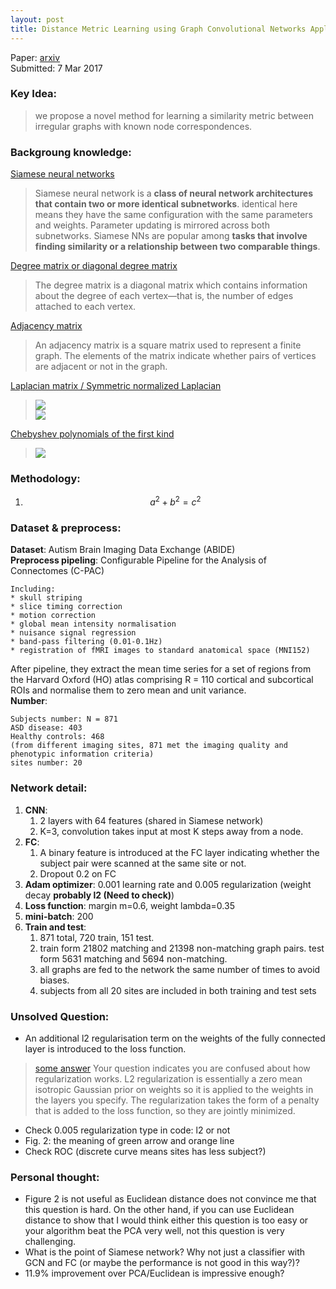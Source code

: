 ```yaml
---
layout: post
title: Distance Metric Learning using Graph Convolutional Networks Application to Functional Brain Networks
---
```


Paper: [arxiv](https://arxiv.org/abs/1703.02161)  
Submitted: 7 Mar 2017

### Key Idea:
> we propose a novel method for learning a similarity metric between irregular graphs with known node correspondences.

### Backgroung knowledge:
[Siamese neural networks](https://www.quora.com/What-are-Siamese-neural-networks-what-applications-are-they-good-for-and-why) 
> Siamese neural network is a **class of neural network architectures that contain two or more identical subnetworks**. identical here means they have the same configuration with the same parameters and weights. Parameter updating is mirrored across both subnetworks. Siamese NNs are popular among **tasks that involve finding similarity or a relationship between two comparable things**.

[Degree matrix or diagonal degree matrix](https://en.wikipedia.org/wiki/Degree_matrix)
>  The degree matrix is a diagonal matrix which contains information about the degree of each vertex—that is, the number of edges attached to each vertex.

[Adjacency matrix](https://en.wikipedia.org/wiki/Adjacency_matrix)
>  An adjacency matrix is a square matrix used to represent a finite graph. The elements of the matrix indicate whether pairs of vertices are adjacent or not in the graph.

[Laplacian matrix / Symmetric normalized Laplacian](https://en.wikipedia.org/wiki/Laplacian_matrix#Symmetric_normalized_Laplacian)  
> ![](https://wikimedia.org/api/rest_v1/media/math/render/svg/f9007674eecb50de92fe6aadceee5df23c834b66)  
![](https://wikimedia.org/api/rest_v1/media/math/render/svg/4ab36f74a92195f5be3814f444442270977b1f11)

[Chebyshev polynomials of the first kind](https://en.wikipedia.org/wiki/Chebyshev_polynomials#Definition)
> ![](https://wikimedia.org/api/rest_v1/media/math/render/svg/126bc21a36f58717c757e943d05a04d0091feeb2)

### Methodology:
1. $$a^2+b^2=c^2$$

### Dataset & preprocess:
**Dataset**: Autism Brain Imaging Data Exchange (ABIDE)  
**Preprocess pipeling**: Configurable Pipeline for the Analysis of Connectomes (C-PAC)  
```
Including:
* skull striping
* slice timing correction
* motion correction
* global mean intensity normalisation 
* nuisance signal regression 
* band-pass filtering (0.01-0.1Hz)
* registration of fMRI images to standard anatomical space (MNI152)
```
After pipeline, they extract the mean time series for a set of regions from the Harvard Oxford (HO) atlas comprising R = 110 cortical and subcortical ROIs and normalise them to zero mean and unit variance.  
**Number**:
```
Subjects number: N = 871 
ASD disease: 403 
Healthy controls: 468 
(from different imaging sites, 871 met the imaging quality and phenotypic information criteria)
sites number: 20
```

### Network detail:
1. **CNN**:
    1. 2 layers with 64 features (shared in Siamese network)
    2. K=3, convolution takes input at most K steps away from a node.
2. **FC**:
    1. A binary feature is introduced at the FC layer indicating whether the subject pair were scanned at the same site or not.
    2. Dropout 0.2 on FC
3. **Adam optimizer**: 0.001 learning rate and 0.005 regularization (weight decay __probably l2 (Need to check)__)
4. **Loss function**: margin m=0.6, weight lambda=0.35
5. **mini-batch**: 200
6. **Train and test**: 
    1. 871 total, 720 train, 151 test.
    2. train form 21802 matching and 21398 non-matching graph pairs. test form  5631 matching and 5694 non-matching.
    3. all graphs are fed to the network the same number of times to avoid biases.
    4. subjects from all 20 sites are included in both training and test sets


### Unsolved Question:
* An additional l2 regularisation term on the weights of the fully connected layer is introduced to the loss function.
> [some answer](https://github.com/fchollet/keras/issues/5673) Your question indicates you are confused about how regularization works. L2 regularization is essentially a zero mean isotropic Gaussian prior on weights so it is applied to the weights in the layers you specify. The regularization takes the form of a penalty that is added to the loss function, so they are jointly minimized.
* Check 0.005 regularization type in code: l2 or not
* Fig. 2: the meaning of green arrow and orange line
* Check ROC (discrete curve means sites has less subject?)

### Personal thought:
* Figure 2 is not useful as Euclidean distance does not convince me that this question is hard. On the other hand, if you can use Euclidean distance to show that I would think either this question is too easy or your algorithm beat the PCA very well, not this question is very challenging.
* What is the point of Siamese network? Why not just a classifier with GCN and FC (or maybe the performance is not good in this way?)?
* 11.9% improvement over PCA/Euclidean is impressive enough?
